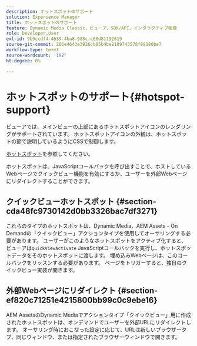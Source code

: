 ```yaml
---
description: ホットスポットのサポート
solution: Experience Manager
title: ホットスポットのサポート
feature: Dynamic Media Classic，ビューア，SDK/API，インタラクティブ画像
role: Developer,User
exl-id: 9b9ccdf4-4639-4ba8-988c-c68d81192619
source-git-commit: 206e4643e3926cb85b4be2189743578f88180be7
workflow-type: tm+mt
source-wordcount: '192'
ht-degree: 0%

---
```


# ホットスポットのサポート{#hotspot-support}

ビューアでは、メインビューの上部にあるホットスポットアイコンのレンダリングがサポートされています。 ホットスポットアイコンの外観は、ホットスポットの節で説明しているようにCSSで制御します。

[ホットスポット](../../c-html5-aem-asset-viewers/c-html5-aem-interactive-images/c-html5-aem-interactive-image-customizingviewer/r-html5-aem-int-image-customize-hotspots.md#reference-2ac3cc414ef2467390bf53145f1d8d74)を参照してください。

ホットスポットは、JavaScriptコールバックを呼び出すことで、ホストしているWebページでクイックビュー機能を有効にするか、ユーザーを外部Webページにリダイレクトすることができます。

## クイックビューホットスポット {#section-cda48fc9730142d0bb3326bac7df3271}

これらのタイプのホットスポットは、Dynamic Media、AEM Assets - On Demandの「クイックビュー」アクションタイプを使用してオーサリングする必要があります。 ユーザーがこのようなホットスポットをアクティブ化すると、ビューアは`quickViewActivate` JavaScriptコールバックを実行し、ホットスポットデータをそのホットスポットに渡します。 埋め込みWebページは、このコールバックをリッスンする必要があります。 ページをトリガーすると、独自のクイックビュー実装が開きます。

## 外部Webページにリダイレクト {#section-ef820c71251e4215800bb99c0c9ebe16}

AEM AssetsのDynamic Mediaでアクションタイプ「クイックビュー」用に作成されたホットスポットは、オンデマンドでユーザーを外部URLにリダイレクトします。 オーサリング時におこなった設定に応じて、URLは新しいブラウザータブ、同じウィンドウ、または指定されたブラウザーウィンドウで開きます。
